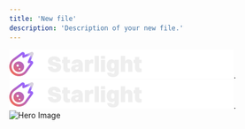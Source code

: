 ```yaml
---
title: 'New file'
description: 'Description of your new file.'
---
```



![Hello](/logo/dark.svg).
![Hello](./logo/dark.svg).
![Hero Image](https://mintlify-assets.b-cdn.net/intro-hero-light.png)




